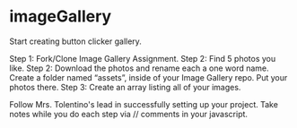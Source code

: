 # imageGallery

Start creating button clicker gallery.

Step 1: Fork/Clone Image Gallery Assignment.
Step 2: Find 5 photos you like.
Step 2: Download the photos and rename each a one word name.  Create a folder named “assets”, inside of your Image Gallery repo.  Put your photos there.
Step 3: Create an array listing all of your images.

Follow Mrs. Tolentino's lead in successfully setting up your project.  Take notes while you do each step via // comments in your javascript.
